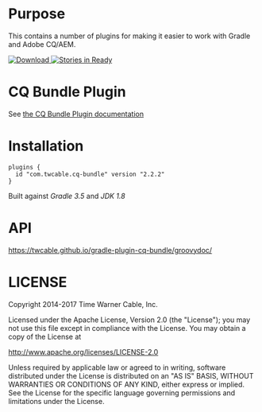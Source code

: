 # Purpose #

This contains a number of plugins for making it easier to work with Gradle and Adobe CQ/AEM.

[ ![Download](https://api.bintray.com/packages/twcable/aem/gradle-plugin-cq-bundle/images/download.svg) ](https://bintray.com/twcable/aem/gradle-plugin-cq-bundle/_latestVersion) [![Stories in Ready](https://badge.waffle.io/TWCable/gradle-plugin-cq-bundle.png?label=ready&title=Ready)](https://waffle.io/TWCable/gradle-plugin-cq-bundle) 

# CQ Bundle Plugin #

See [the CQ Bundle Plugin documentation](docs/CqBundlePlugin.adoc)


# Installation #

```
plugins {
  id "com.twcable.cq-bundle" version "2.2.2"
}
```

Built against *Gradle 3.5* and *JDK 1.8*

# API #

https://twcable.github.io/gradle-plugin-cq-bundle/groovydoc/

# LICENSE

Copyright 2014-2017 Time Warner Cable, Inc.

Licensed under the Apache License, Version 2.0 (the "License"); you may not use this file except in compliance
with the License. You may obtain a copy of the License at

http://www.apache.org/licenses/LICENSE-2.0

Unless required by applicable law or agreed to in writing, software distributed under the License is distributed on
an "AS IS" BASIS, WITHOUT WARRANTIES OR CONDITIONS OF ANY KIND, either express or implied. See the License for
the specific language governing permissions and limitations under the License.
